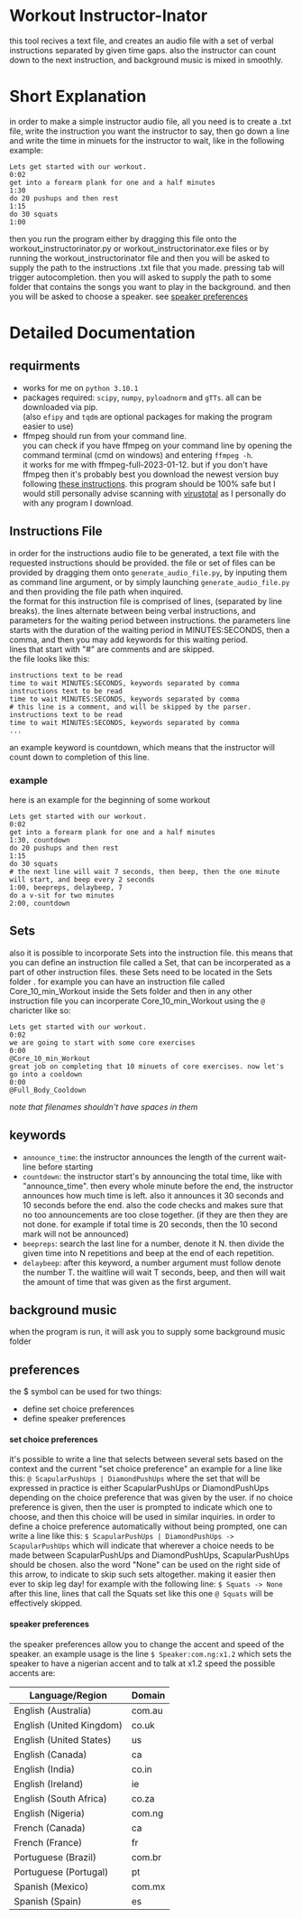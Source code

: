 # Workout Instructor-Inator

this tool recives a text file, and creates an audio file with a set of verbal instructions separated by given time gaps.
also the instructor can count down to the next instruction, and background music is mixed in smoothly.

# Short Explanation

in order to make a simple instructor audio file, all you need is to create a .txt file, write the instruction you want the instructor to say, then go down a line and write the time in minuets for the instructor to wait, like in the following example:

```text
Lets get started with our workout.
0:02
get into a forearm plank for one and a half minutes
1:30
do 20 pushups and then rest
1:15
do 30 squats
1:00
```

then you run the program either by dragging this file onto the workout_instructorinator.py or workout_instructorinator.exe files or by running the workout_instructorinator file and then you will be asked to supply the path to the instructions .txt file that you made. pressing tab will trigger autocompletion.
then you will asked to supply the path to some folder that contains the songs you want to play in the background.
and then you will be asked to choose a speaker. see [speaker preferences](#speaker-preferences)

# Detailed Documentation

## requirments

- works for me on `python 3.10.1`
- packages required: `scipy`, `numpy`, `pyloadnorm` and `gTTs`. all can be downloaded via pip.  
(also `efipy` and `tqdm` are optional packages for making the program easier to use)
- ffmpeg should run from your command line.  
    you can check if you have ffmpeg on your command line by opening the command terminal (cmd on windows) and entering `ffmpeg -h`.  
    it works for me with ffmpeg-full-2023-01-12. but if you don't have ffmpeg then it's probably best you download the newest version buy following [these instructions](https://www.wikihow.com/Install-FFmpeg-on-Windows).
    this program should be 100% safe but I would still personally advise scanning with [virustotal](https://www.virustotal.com/gui/home/upload) as I personally do with any program I download.


## Instructions File

in order for the instructions audio file to be generated, a text file with the requested instructions should be provided. the file or set of files can be provided by dragging them onto `generate_audio_file.py`, by inputing them as command line argument, or by simply launching `generate_audio_file.py` and then providing the file path when inquired.  
the format for this instruction file is comprised of lines, (separated by line breaks). the lines alternate between being verbal instructions, and parameters for the waiting period between instructions. the parameters line starts with the duration of the waiting period in MINUTES:SECONDS, then a comma, and then you may add keywords for this waiting period.  
lines that start with "#" are comments and are skipped.  
the file looks like this:

```text
instructions text to be read
time to wait MINUTES:SECONDS, keywords separated by comma
instructions text to be read
time to wait MINUTES:SECONDS, keywords separated by comma
# this line is a comment, and will be skipped by the parser.
instructions text to be read
time to wait MINUTES:SECONDS, keywords separated by comma
...
```

an example keyword is countdown, which means that the instructor will count down to completion of this line.

### example

here is an example for the beginning of some workout

```text
Lets get started with our workout.
0:02
get into a forearm plank for one and a half minutes
1:30, countdown
do 20 pushups and then rest
1:15
do 30 squats
# the next line will wait 7 seconds, then beep, then the one minute will start, and beep every 2 seconds
1:00, beepreps, delaybeep, 7
do a v-sit for two minutes
2:00, countdown
```

## Sets

also it is possible to incorporate Sets into the instruction file. this means that you can define an instruction file called a Set, that can be incorperated as a part of other instruction files. these Sets need to be located in the Sets folder . for example you can have an instruction file called Core_10_min_Workout inside the Sets folder and then in any other instruction file you can incorperate Core_10_min_Workout using the `@` charicter like so:

```text
Lets get started with our workout.
0:02
we are going to start with some core exercises
0:00
@Core_10_min_Workout
great job on completing that 10 minuets of core exercises. now let's go into a cooldown
0:00
@Full_Body_Cooldown
```

*note that filenames shouldn't have spaces in them*

## keywords

- ```announce_time```: the instructor announces the length of the current wait-line before starting
- ```countdown```: the instructor start's by announcing the total time, like with "announce_time". then every whole minute before the end, the instructor announces how much time is left. also it announces it 30 seconds and 10 seconds before the end. also the code checks and makes sure that no too announcements are too close together. (if they are then they are not done. for example if total time is 20 seconds, then the 10 second mark will not be announced)
- ```beepreps```: search the last line for a number, denote it N. then divide the given time into N repetitions and beep at the end of each repetition.
- ```delaybeep```: after this keyword, a number argument must follow denote the number T. the waitline will wait T seconds, beep, and then will wait the amount of time that was given as the first argument.

## background music

when the program is run, it will ask you to supply some background music folder

## preferences

the \$ symbol can be used for two things:

- define set choice preferences
- define speaker preferences

#### set choice preferences

it's possible to write a line that selects between several sets based on the context and the current "set choice preference"
an example for a line like this: ```@ ScapularPushUps | DiamondPushUps``` where the set that will be expressed in practice is either ScapularPushUps or DiamondPushUps depending on the choice preference that was given by the user. if no choice preference is given, then the user is prompted to indicate which one to choose, and then this choice will be used in similar inquiries.
in order to define a choice preference automatically without being prompted, one can write a line like this: ```$ ScapularPushUps | DiamondPushUps -> ScapularPushUps``` which will indicate that wherever a choice needs to be made between ScapularPushUps and DiamondPushUps, ScapularPushUps should be chosen. also the word "None" can be used on the right side of this arrow, to indicate to skip such sets altogether. making it easier then ever to skip leg day! for example with the following line:
```$ Squats -> None```
after this line, lines that call the Squats set like this one ```@ Squats``` will be effectively skipped.

#### speaker preferences

the speaker preferences allow you to change the accent and speed of the speaker. an example usage is the line
```$ Speaker:com.ng:x1.2```
which sets the speaker to have a nigerian accent and to talk at x1.2 speed
the possible accents are:

| Language/Region            | Domain   |
|----------------------------|----------|
| English (Australia)        | com.au   |
| English (United Kingdom)   | co.uk    |
| English (United States)    | us       |
| English (Canada)           | ca       |
| English (India)            | co.in    |
| English (Ireland)          | ie       |
| English (South Africa)     | co.za    |
| English (Nigeria)          | com.ng   |
| French (Canada)            | ca       |
| French (France)            | fr       |
| Portuguese (Brazil)        | com.br   |
| Portuguese (Portugal)      | pt       |
| Spanish (Mexico)           | com.mx   |
| Spanish (Spain)            | es       |
